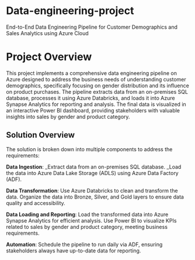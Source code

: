 # Data-engineering-project
End-to-End Data Engineering Pipeline for Customer Demographics and Sales Analytics using Azure Cloud
# Project Overview
This project implements a comprehensive data engineering pipeline on Azure designed to address the business needs of understanding customer demographics, specifically focusing on gender distribution and its influence on product purchases. The pipeline extracts data from an on-premises SQL database, processes it using Azure Databricks, and loads it into Azure Synapse Analytics for reporting and analysis. The final data is visualized in an interactive Power BI dashboard, providing stakeholders with valuable insights into sales by gender and product category.
## Solution Overview
The solution is broken down into multiple components to address the requirements:

**Data Ingestion**: 
_Extract data from an on-premises SQL database. 
_Load the data into Azure Data Lake Storage (ADLS) using Azure Data Factory (ADF).

**Data Transformation**: Use Azure Databricks to clean and transform the data. Organize the data into Bronze, Silver, and Gold layers to ensure data quality and accessibility.

**Data Loading and Reporting**: Load the transformed data into Azure Synapse Analytics for efficient analysis. Use Power BI to visualize KPIs related to sales by gender and product category, meeting business requirements.

**Automation**: Schedule the pipeline to run daily via ADF, ensuring stakeholders always have up-to-date data for reporting.
